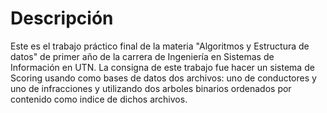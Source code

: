 # Descripción
Este es el trabajo práctico final de la materia "Algoritmos y Estructura de datos" de primer año de la carrera de Ingeniería en Sistemas de Información en UTN. La consigna de este trabajo fue hacer un sistema de Scoring usando como bases de datos dos archivos: uno de conductores y uno de infracciones y utilizando dos arboles binarios ordenados por contenido como indice de dichos archivos.